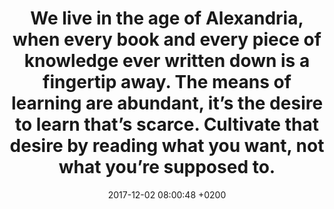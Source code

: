 ---
layout: quote
title:  "We live in the age of Alexandria, when every book and every piece of knowledge ever written down is a fingertip away. The means of learning are abundant, it’s the desire to learn that’s scarce. Cultivate that desire by reading what you want, not what you’re supposed to."
date:   2017-12-02 08:00:48 +0200
type: quote
quote_author: Naval Ravikant
description: The means of learning are abundant, it’s the desire to learn that’s scarce- Naval Ravikant
image: 
---